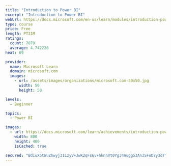 ```yaml
---
title: "Introduction to Power BI"
excerpt: "Introduction to Power BI"
webUrl: https://docs.microsoft.com/en-us/learn/modules/introduction-power-bi/
type: course
price: Free
length: PT31M
ratings:
  count: 7879
  average: 4.742226
heat: 69

provider:
  name: Microsoft Learn
  domain: microsoft.com
  images:
    - url: /assets/images/organizations/microsoft.com-50x50.jpg
      width: 50
      height: 50

levels:
  - Beginner

topics:
  - Power BI

images:
  - url: https://docs.microsoft.com/learn/achievements/introduction-power-bi-social.png
    width: 800
    height: 400
    isCached: true

secured: "BdiuX5tWuZhwyj31LzyV+JwK2qFs6v+hknnVt0Yg34Augg53An3SFoD7y3dTfocUGsmBIyDbCNkgHyoXxgPtYlMj97SC2AQyoJAaGEbd4SZu6bMlAjQX4kapYEnsGOaw979V1SrqOrrucCLJnuhcjgzYut0ZDQF8r0aiPEbRSHt8FteKoGi1SQZzD/IyfsDmiGheM5LU5bs1n33EEqyqYqf/xOy3ZhxetX/erX7MI16gZV5XCP82UtWErZS5cbo8DpbIoEEpwx/mWWipmA9mJWyTnlP+T/vL9umgRI8sOArtZkhuDDLW/4pSU3NIkvzl7szuqmnX/ffDEFB3ZVSBFboDXqYjb1gX/d2ejm4Zrsi+6w1ESbClalfOFQRpxg7msxsulxqOijyAX/8D7WshwUoonPxSWimwVw9qF3aRDng=;xsVnBZ3nnCz2fZZiQHmV/A=="
---
```


